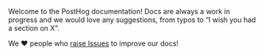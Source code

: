 Welcome to the PostHog documentation! Docs are always a work in progress and we would love any suggestions, from typos to “I wish you had a section on X”.

We ❤️ people who [raise Issues](https://github.com/PostHog/posthog/issues) to improve our docs!